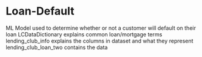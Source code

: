 # Loan-Default
ML Model used to determine whether or not a customer will default on their loan
LCDataDictionary explains common loan/mortgage terms
lending_club_info explains the columns in dataset and what they represent
lending_club_loan_two contains the data
